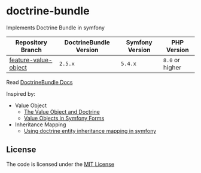 # doctrine-bundle
Implements Doctrine Bundle in symfony

| Repository Branch         | DoctrineBundle Version | Symfony Version | PHP Version     |
|---------------------------|------------------------|-----------------|-----------------|
| [feature-value-object][2] | `2.5.x`                | `5.4.x`         | `8.0` or higher |


Read [DoctrineBundle Docs][1]

Inspired by:   
- Value Object
  - [The Value Object and Doctrine](https://www.thinktocode.com/2018/03/19/the-value-object-and-doctrine/)
  - [Value Objects in Symfony Forms](https://webmozart.io/blog/2015/09/09/value-objects-in-symfony-forms/)   
- Inheritance Mapping
  - [Using doctrine entity inheritance mapping in symfony](http://www.inanzzz.com/index.php/post/e0ln/using-doctrine-entity-inheritance-mapping-in-symfony)

[1]: https://symfony.com/bundles/DoctrineBundle/current/index.html
[2]: https://github.com/habibun/doctrine-bundle/tree/feature-value-object

## License
The code is licensed under the [MIT License](https://github.com/habibun/doctrine-bundle/blob/master/LICENSE)
